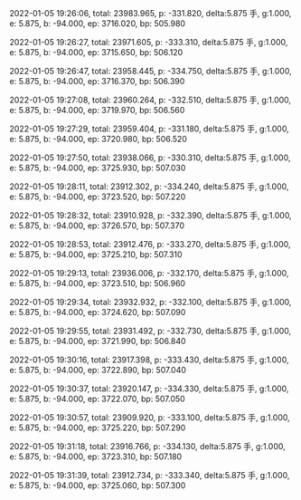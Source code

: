 2022-01-05 19:26:06, total: 23983.965, p: -331.820, delta:5.875 手, g:1.000, e: 5.875, b: -94.000, ep: 3716.020, bp: 505.980

2022-01-05 19:26:27, total: 23971.605, p: -333.310, delta:5.875 手, g:1.000, e: 5.875, b: -94.000, ep: 3715.650, bp: 506.120

2022-01-05 19:26:47, total: 23958.445, p: -334.750, delta:5.875 手, g:1.000, e: 5.875, b: -94.000, ep: 3716.370, bp: 506.390

2022-01-05 19:27:08, total: 23960.264, p: -332.510, delta:5.875 手, g:1.000, e: 5.875, b: -94.000, ep: 3719.970, bp: 506.560

2022-01-05 19:27:29, total: 23959.404, p: -331.180, delta:5.875 手, g:1.000, e: 5.875, b: -94.000, ep: 3720.980, bp: 506.520

2022-01-05 19:27:50, total: 23938.066, p: -330.310, delta:5.875 手, g:1.000, e: 5.875, b: -94.000, ep: 3725.930, bp: 507.030

2022-01-05 19:28:11, total: 23912.302, p: -334.240, delta:5.875 手, g:1.000, e: 5.875, b: -94.000, ep: 3723.520, bp: 507.220

2022-01-05 19:28:32, total: 23910.928, p: -332.390, delta:5.875 手, g:1.000, e: 5.875, b: -94.000, ep: 3726.570, bp: 507.370

2022-01-05 19:28:53, total: 23912.476, p: -333.270, delta:5.875 手, g:1.000, e: 5.875, b: -94.000, ep: 3725.210, bp: 507.310

2022-01-05 19:29:13, total: 23936.006, p: -332.170, delta:5.875 手, g:1.000, e: 5.875, b: -94.000, ep: 3723.510, bp: 506.960

2022-01-05 19:29:34, total: 23932.932, p: -332.100, delta:5.875 手, g:1.000, e: 5.875, b: -94.000, ep: 3724.620, bp: 507.090

2022-01-05 19:29:55, total: 23931.492, p: -332.730, delta:5.875 手, g:1.000, e: 5.875, b: -94.000, ep: 3721.990, bp: 506.840

2022-01-05 19:30:16, total: 23917.398, p: -333.430, delta:5.875 手, g:1.000, e: 5.875, b: -94.000, ep: 3722.890, bp: 507.040

2022-01-05 19:30:37, total: 23920.147, p: -334.330, delta:5.875 手, g:1.000, e: 5.875, b: -94.000, ep: 3722.070, bp: 507.050

2022-01-05 19:30:57, total: 23909.920, p: -333.100, delta:5.875 手, g:1.000, e: 5.875, b: -94.000, ep: 3725.220, bp: 507.290

2022-01-05 19:31:18, total: 23916.766, p: -334.130, delta:5.875 手, g:1.000, e: 5.875, b: -94.000, ep: 3723.310, bp: 507.180

2022-01-05 19:31:39, total: 23912.734, p: -333.340, delta:5.875 手, g:1.000, e: 5.875, b: -94.000, ep: 3725.060, bp: 507.300